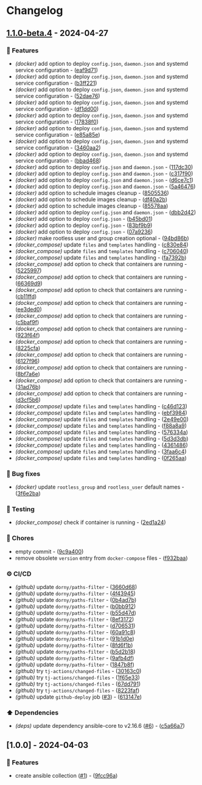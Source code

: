 # Changelog

## [1.1.0-beta.4](https://github.com/DeadNews/ansible-collection-util/compare/v1.0.0...v1.1.0-beta.4) - 2024-04-27

### 🚀 Features

- _(docker)_ add option to deploy `config.json`, `daemon.json` and systemd service configuration - ([eaf9d71](https://github.com/DeadNews/ansible-collection-util/commit/eaf9d715444e957efc15c9c321db902acfae7fdf))
- _(docker)_ add option to deploy `config.json`, `daemon.json` and systemd service configuration - ([b3ff221](https://github.com/DeadNews/ansible-collection-util/commit/b3ff221d0619c2dd49f22529609724eb9eea74fe))
- _(docker)_ add option to deploy `config.json`, `daemon.json` and systemd service configuration - ([52dae76](https://github.com/DeadNews/ansible-collection-util/commit/52dae76573c614056eb7b3e7297f32bc5e3351bc))
- _(docker)_ add option to deploy `config.json`, `daemon.json` and systemd service configuration - ([df1dd00](https://github.com/DeadNews/ansible-collection-util/commit/df1dd005108c225beccaad85c656f30b08fe6729))
- _(docker)_ add option to deploy `config.json`, `daemon.json` and systemd service configuration - ([17838f0](https://github.com/DeadNews/ansible-collection-util/commit/17838f0eebe2798bb40b7465dba82c42a45d7698))
- _(docker)_ add option to deploy `config.json`, `daemon.json` and systemd service configuration - ([e85a85e](https://github.com/DeadNews/ansible-collection-util/commit/e85a85ecc5df6dbd6f6f3871f8af12b2fc7fb29e))
- _(docker)_ add option to deploy `config.json`, `daemon.json` and systemd service configuration - ([3460aa2](https://github.com/DeadNews/ansible-collection-util/commit/3460aa24b0af3a335e50220981e548a51c22e55f))
- _(docker)_ add option to deploy `config.json`, `daemon.json` and systemd service configuration - ([bbad468](https://github.com/DeadNews/ansible-collection-util/commit/bbad468cbc5bf9eb46a7604ab73d0cfb9d4fdc3a))
- _(docker)_ add option to deploy `config.json` and `daemon.json` - ([117dc30](https://github.com/DeadNews/ansible-collection-util/commit/117dc304640a2220dd29fc2c6be92383a61d9ad0))
- _(docker)_ add option to deploy `config.json` and `daemon.json` - ([c317f90](https://github.com/DeadNews/ansible-collection-util/commit/c317f90ebd71a0f98cfd712dd09bd19dee6fbbef))
- _(docker)_ add option to deploy `config.json` and `daemon.json` - ([d6ce7c1](https://github.com/DeadNews/ansible-collection-util/commit/d6ce7c1f7afefbf11440d3944c02742799926b2c))
- _(docker)_ add option to deploy `config.json` and `daemon.json` - ([5a46476](https://github.com/DeadNews/ansible-collection-util/commit/5a46476c0a0a9da34592ab67deb3e603fc9d42d5))
- _(docker)_ add option to schedule images cleanup - ([8505536](https://github.com/DeadNews/ansible-collection-util/commit/850553696a91a670cd7fd890123dedd138a2fde2))
- _(docker)_ add option to schedule images cleanup - ([df40a2b](https://github.com/DeadNews/ansible-collection-util/commit/df40a2b015c298f40f739535dbcfd43893b0d0f5))
- _(docker)_ add option to schedule images cleanup - ([85578aa](https://github.com/DeadNews/ansible-collection-util/commit/85578aafe84b5568bb305493bd77db455ddefd0c))
- _(docker)_ add option to deploy `config.json` and `daemon.json` - ([dbb2d42](https://github.com/DeadNews/ansible-collection-util/commit/dbb2d42e1905b2478015f50805b94b6869aa0edc))
- _(docker)_ add option to deploy `config.json` - ([b45bd01](https://github.com/DeadNews/ansible-collection-util/commit/b45bd0137cb0a53fe4e9e5de0d6b171438ec1fc3))
- _(docker)_ add option to deploy `config.json` - ([83bf9b9](https://github.com/DeadNews/ansible-collection-util/commit/83bf9b984610716d3028605dead1efc13c0661c1))
- _(docker)_ add option to deploy `config.json` - ([07a9236](https://github.com/DeadNews/ansible-collection-util/commit/07a923692eccdc83f18991cc40a31d6cd5047707))
- _(docker)_ make rootless user and group creation optional - ([94bd86b](https://github.com/DeadNews/ansible-collection-util/commit/94bd86bd6aa80cc75ea1fb533897b39c3cf1edb9))
- _(docker_compose)_ update `files` and `templates` handling - ([c830e84](https://github.com/DeadNews/ansible-collection-util/commit/c830e844ffa68bb9b2c1591de386f72cd44b0980))
- _(docker_compose)_ update `files` and `templates` handling - ([c706040](https://github.com/DeadNews/ansible-collection-util/commit/c7060405085700550ecd3ad936c31b8f3bbbec4e))
- _(docker_compose)_ update `files` and `templates` handling - ([fa7392b](https://github.com/DeadNews/ansible-collection-util/commit/fa7392b65e3881546e0009fd72017aae27155e34))
- _(docker_compose)_ add option to check that containers are running - ([5225997](https://github.com/DeadNews/ansible-collection-util/commit/522599713ed6d32775d5baf948b3161ef95fb4c9))
- _(docker_compose)_ add option to check that containers are running - ([66369d9](https://github.com/DeadNews/ansible-collection-util/commit/66369d917ea7d0d096989f8767008c2314a596ae))
- _(docker_compose)_ add option to check that containers are running - ([cb11ffd](https://github.com/DeadNews/ansible-collection-util/commit/cb11ffd8b18555a7f0d5c70377c035882c21e368))
- _(docker_compose)_ add option to check that containers are running - ([ee3ded0](https://github.com/DeadNews/ansible-collection-util/commit/ee3ded05a33edf7ed9e2bbf946a64ee532c298c5))
- _(docker_compose)_ add option to check that containers are running - ([c5baf9f](https://github.com/DeadNews/ansible-collection-util/commit/c5baf9f61c8106f53bef3ea80f9dc3cdf2298e3b))
- _(docker_compose)_ add option to check that containers are running - ([923f64f](https://github.com/DeadNews/ansible-collection-util/commit/923f64fde389ddbcf7079eee8a0b8d833f632ffb))
- _(docker_compose)_ add option to check that containers are running - ([8225cfa](https://github.com/DeadNews/ansible-collection-util/commit/8225cfae407a47d8d828a5471d5719792e4eb87a))
- _(docker_compose)_ add option to check that containers are running - ([6127f96](https://github.com/DeadNews/ansible-collection-util/commit/6127f96b8ba5a0ac5fdbd38ab8ff22d81a2d4fd3))
- _(docker_compose)_ add option to check that containers are running - ([8bf7a6e](https://github.com/DeadNews/ansible-collection-util/commit/8bf7a6e4a70294f9fa21254e2631ab25c0349901))
- _(docker_compose)_ add option to check that containers are running - ([31ad76b](https://github.com/DeadNews/ansible-collection-util/commit/31ad76b0bf5adb8fe9f7e02983649b0addb1db9f))
- _(docker_compose)_ add option to check that containers are running - ([d3cf5b6](https://github.com/DeadNews/ansible-collection-util/commit/d3cf5b615ea94187c6a628835b58bb72d5b0ad51))
- _(docker_compose)_ update `files` and `templates` handling - ([c46d123](https://github.com/DeadNews/ansible-collection-util/commit/c46d12311e502583bbc9bdf1942a74e57f92b382))
- _(docker_compose)_ update `files` and `templates` handling - ([ebf3984](https://github.com/DeadNews/ansible-collection-util/commit/ebf398453d592dfd4fd8a8dd9cb510e77e5e32c4))
- _(docker_compose)_ update `files` and `templates` handling - ([2e49e00](https://github.com/DeadNews/ansible-collection-util/commit/2e49e00696394a2b316c237edd3b9a6d547141c8))
- _(docker_compose)_ update `files` and `templates` handling - ([f88a8a9](https://github.com/DeadNews/ansible-collection-util/commit/f88a8a99720cfa346acbc24e77cf93b6e7040ae6))
- _(docker_compose)_ update `files` and `templates` handling - ([576334a](https://github.com/DeadNews/ansible-collection-util/commit/576334a51612f8f692418c2dad1037805d26036e))
- _(docker_compose)_ update `files` and `templates` handling - ([5d3d3db](https://github.com/DeadNews/ansible-collection-util/commit/5d3d3dbf53fe79d79a51faf68a80376b6cb34ae7))
- _(docker_compose)_ update `files` and `templates` handling - ([4361486](https://github.com/DeadNews/ansible-collection-util/commit/4361486b78dd18326ca60f7d069cfc15043398c1))
- _(docker_compose)_ update `files` and `templates` handling - ([3faa6c4](https://github.com/DeadNews/ansible-collection-util/commit/3faa6c4b637242bc7ed7ca2fd8eb601fbe1e14e2))
- _(docker_compose)_ update `files` and `templates` handling - ([0f265aa](https://github.com/DeadNews/ansible-collection-util/commit/0f265aab159502d5849d58ef5a0ebd3b9305939d))

### 🐛 Bug fixes

- _(docker)_ update `rootless_group` and `rootless_user` default names - ([3f6e2ba](https://github.com/DeadNews/ansible-collection-util/commit/3f6e2ba5a107602fa6a712293f0ad6311bf32bf7))

### 🧪 Testing

- _(docker_compose)_ check if container is running - ([2ed1a24](https://github.com/DeadNews/ansible-collection-util/commit/2ed1a24111a3104cb8cd4334fb1046584ba2f08e))

### 🧹 Chores

- empty commit - ([9c9a400](https://github.com/DeadNews/ansible-collection-util/commit/9c9a400b2cd4bd5abf34fea0942b62cb78d8c7dd))
- remove obsolete `version` entry from `docker-compose` files - ([f932baa](https://github.com/DeadNews/ansible-collection-util/commit/f932baaf863a6210d4bf23cf744314620d9e203e))

### ⚙️ CI/CD

- _(github)_ update `dorny/paths-filter` - ([3660d68](https://github.com/DeadNews/ansible-collection-util/commit/3660d680f056ad9471267a32503b3b129b1adcae))
- _(github)_ update `dorny/paths-filter` - ([4f43945](https://github.com/DeadNews/ansible-collection-util/commit/4f439457f028a2a7f99997f1511f45edf7ea5093))
- _(github)_ update `dorny/paths-filter` - ([0b4ad7b](https://github.com/DeadNews/ansible-collection-util/commit/0b4ad7b6bc6d04a05768731601f22a3df5a5ab82))
- _(github)_ update `dorny/paths-filter` - ([b0bb912](https://github.com/DeadNews/ansible-collection-util/commit/b0bb912755235324d7bc80b066c357aed22f5d65))
- _(github)_ update `dorny/paths-filter` - ([b55d47d](https://github.com/DeadNews/ansible-collection-util/commit/b55d47d110d4edde8ea505fd16b6fd3e531e6d1c))
- _(github)_ update `dorny/paths-filter` - ([8ef3172](https://github.com/DeadNews/ansible-collection-util/commit/8ef3172feed022fa8a572f43fb9ce038d2df0d58))
- _(github)_ update `dorny/paths-filter` - ([d706531](https://github.com/DeadNews/ansible-collection-util/commit/d7065312dda75a76cf47e8d2334d9d13f0c2beff))
- _(github)_ update `dorny/paths-filter` - ([60a91c8](https://github.com/DeadNews/ansible-collection-util/commit/60a91c83008331aab34f3eac8ad5b444c1b76f1c))
- _(github)_ update `dorny/paths-filter` - ([91b1d0e](https://github.com/DeadNews/ansible-collection-util/commit/91b1d0e6d03fbb4e590985e8b96a215d9289e6e7))
- _(github)_ update `dorny/paths-filter` - ([8fd6f1b](https://github.com/DeadNews/ansible-collection-util/commit/8fd6f1bcf14172d15b82e1b40d9b24b7925840d3))
- _(github)_ update `dorny/paths-filter` - ([b5d2b18](https://github.com/DeadNews/ansible-collection-util/commit/b5d2b18cf81e296d52f2d99f920ddddf566a50a4))
- _(github)_ update `dorny/paths-filter` - ([9afb4df](https://github.com/DeadNews/ansible-collection-util/commit/9afb4df90c1b1fb0d05dc0ca0a34f0d469f49c8b))
- _(github)_ update `dorny/paths-filter` - ([1847b8f](https://github.com/DeadNews/ansible-collection-util/commit/1847b8fb4f3ed1705ce4ba4566d42b403f22676a))
- _(github)_ try `tj-actions/changed-files` - ([30163c0](https://github.com/DeadNews/ansible-collection-util/commit/30163c076585fc2c190bebcbfe8c2334a6197c1a))
- _(github)_ try `tj-actions/changed-files` - ([1f65e33](https://github.com/DeadNews/ansible-collection-util/commit/1f65e33bf870da20f4b1d94f9566f9e8595bd20e))
- _(github)_ try `tj-actions/changed-files` - ([67dd791](https://github.com/DeadNews/ansible-collection-util/commit/67dd791698eaac345be96cfd9ccfd6a03b7befc2))
- _(github)_ try `tj-actions/changed-files` - ([8223faf](https://github.com/DeadNews/ansible-collection-util/commit/8223faf89f31a10b80f1525cd2716a9c06c6414c))
- _(github)_ update `github-deploy` job ([#3](https://github.com/DeadNews/ansible-collection-util/issues/3)) - ([613147e](https://github.com/DeadNews/ansible-collection-util/commit/613147ebf8ebdef25a5fc73d8fe96e7cf0f6ae06))

### ⬆️ Dependencies

- _(deps)_ update dependency ansible-core to v2.16.6 ([#6](https://github.com/DeadNews/ansible-collection-util/issues/6)) - ([c5a66a7](https://github.com/DeadNews/ansible-collection-util/commit/c5a66a7a48407ba844a7a1ae80ed0abb6cef2069))

## [1.0.0] - 2024-04-03

### 🚀 Features

- create ansible collection ([#1](https://github.com/DeadNews/ansible-collection-util/issues/1)) - ([9fcc96a](https://github.com/DeadNews/ansible-collection-util/commit/9fcc96a276deabfd1b7987ed3aa1224c02a74ee5))

<!-- generated by git-cliff -->
